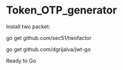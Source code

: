 # Token_OTP_generator

Install two packet:

go get github.com/sec51/twofactor

go get github.com/dgrijalva/jwt-go

Ready to Go
